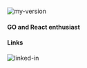 <br>
<img align="left" alt="my-version" src="https://img.shields.io/badge/version-31-green" />
<br>

#### GO and React enthusiast

#### Links

<a href="https://www.linkedin.com/in/david-rivard-larochelle-a5ab28161/" target="_blank">
  <img align="left" alt="linked-in" src="https://img.shields.io/badge/linkedin-%230077B5.svg?&style=for-the-badge&logo=linkedin&logoColor=white"/>
</a>
